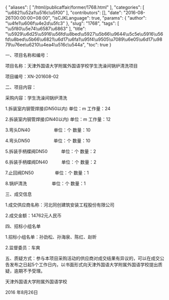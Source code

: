{
    "aliases": [
        "/html/publicaffair/former/1768.html"
    ],
    "categories": [
        "\u6821\u52a1\u516c\u5f00"
    ],
    "contributors": [],
    "date": "2016-08-26T00:00:00+08:00",
    "isCJKLanguage": true,
    "params": {
        "author": "\u4fe1\u606f\u4e2d\u5fc3"
    },
    "slug": "1768",
    "tags": [
        "\u5f80\u5e74\u6587\u6863"
    ],
    "title": "\u5929\u6d25\u5916\u56fd\u8bed\u5927\u5b66\u9644\u5c5e\u5916\u56fd\u8bed\u5b66\u6821\u6d17\u6fa1\u95f4\u9505\u7089\u6e05\u6d17\u9879\u76ee\u6210\u4ea4\u516c\u544a",
    "toc": true
}

一、项目名称和编号：




项目名称：天津外国语大学附属外国语学校学生洗澡间锅炉清洗项目




项目编号：XN-201608-02




二、项目内容：




采购内容：学生洗澡间锅炉清洗




1.拆装室内钢管焊接(DN50以内) 单位：m 工作量：24




2.拆装室内钢管焊接(DN40以内) 单位：m 工作量：12




3.弯头DN40                   单位：个 数量：10




4.弯头DN50                   单位：个 数量：10




5.拆装手柄蝶阀DN50           单位：个 数量：2




6.拆装手柄蝶阀DN40           单位：个 数量：2




7.止回阀DN50                 单位：个 数量：1




8.锅炉清洗                    单位：个 数量：1




三、成交信息




1.成交供应商名称：河北同创建筑安装工程股份有限公司




2.成交金额：14762元人民币




四、招标小组名单




1.招标小组名单：孙劲松、孙海泉、陈红、赵昕




2.监督委员：车爽




五、质疑方式：参与本项目采购活动的供应商对成交结果有异议的，可以在成交公告发布之日起5个工作日内，以书面形式向天津外国语大学附属外国语学校提出质疑，逾期不予受理。




天津外国语大学附属外国语学校




2016 年8月26日


